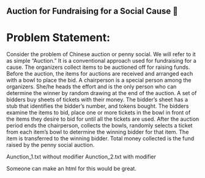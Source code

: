 ## Auction for Fundraising for a Social Cause 🙏
 
# Problem Statement:  

Consider the problem of Chinese auction or penny social. We will refer to it as simple “Auction.” It is a conventional approach used for fundraising for a cause. The organizers collect items to be auctioned off for raising funds. Before the auction, the items for auctions are received and arranged each with a bowl to place the bid. A chairperson is a special person among the organizers. She/he heads the effort and is the only person who can determine the winner by random drawing at the end of the auction. A set of bidders buy sheets of tickets with their money. The bidder’s sheet has a stub that identifies the bidder’s number, and tokens bought.  The bidders examine the items to bid, place one or more tickets in the bowl in front of the items they desire to bid for until all the tickets are used. After the auction period ends the chairperson, collects the bowls, randomly selects a ticket from each item’s bowl to determine the winning bidder for that item. The item is transferred to the winning bidder. Total money collected is the fund raised by the penny social auction.  

Aunction_1.txt without modifier
Aunction_2.txt with modifier

Someone can make an html for this would be great.
